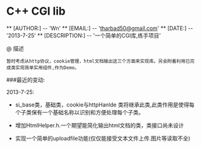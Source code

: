 C++ CGI lib
=============

** [AUTHOR:] --	'Wn'
** [EMAIL:] --	'tharbad50@gmail.com'
** [DATE:] --	'2013-7-25'
** [DESCRIPTION:] --	 '一个简单的CGI库,练手项目'
           

@ 描述

	暂时考虑从http协议，cookie管理，html文档输出这三个方面来实现库。另会附着利用已完成类实现简单实用组件,作为Demo。


###最近的变动:

2013-7-25: 

- si_base类，基础类，cookie与httpHanlde 类将继承此类,此类作用是使得每个子类保有一个基础名称以识别和方便处理每个子类。

- 增加HtmlHelper.h.一个期望能简化输出html文档的类，类接口尚未设计
    
- 实现一个简单的uploadfile功能(仅仅能接受文本文件上传.图片等读取不全)


